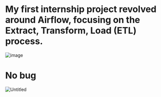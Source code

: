# My first internship project revolved around Airflow, focusing on the Extract, Transform, Load (ETL) process.
![image](https://github.com/KyTranMoi/ariflow/assets/128732306/9e82204b-282f-48c6-a1c4-6d8ddb79b2fb)
# No bug
![Untitled](https://github.com/KyTranMoi/ariflow/assets/128732306/16d51d76-6a3d-4b0a-8b5a-da21b41b91f8)
